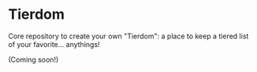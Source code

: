 # Tierdom

Core repository to create your own "Tierdom": a place to keep a tiered list of your favorite... anythings!

(Coming soon!)
